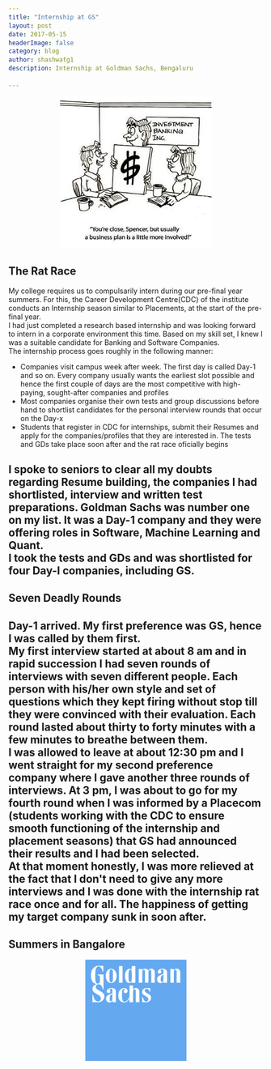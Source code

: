 ```yaml
---
title: "Internship at GS"
layout: post
date: 2017-05-15 
headerImage: false
category: blog
author: shashwatg1
description: Internship at Goldman Sachs, Bengaluru

---
```

<p align="center">
  <img width="300" height="300" src="/assets/images/posts/internGS/businessplans.jpg">
</p>

## The Rat Race
My college requires us to compulsarily intern during our pre-final year summers. For this, the Career Development Centre(CDC) of the institute conducts an Internship season similar to Placements, at the start of the pre-final year.<br>
I had just completed a research based internship and was looking forward to intern in a corporate environment this time. Based on my skill set, I knew I was a suitable candidate for Banking and Software Companies.<br>
The internship process goes roughly in the following manner:

* Companies visit campus week after week. The first day is called Day-1 and so on. Every company usually wants the earliest slot possible and hence the first couple of days are the most competitive with high-paying, sought-after companies and profiles
* Most companies organise their own tests and group discussions before hand to shortlist candidates for the personal interview rounds that occur on the Day-x
* Students that register in CDC for internships, submit their Resumes and apply for the companies/profiles that they are interested in. The tests and GDs take place soon after and the rat race oficially begins

I spoke to seniors to clear all my doubts regarding Resume building, the companies I had shortlisted, interview and written test preparations. Goldman Sachs was number one on my list. It was a Day-1 company and they were offering roles in Software, Machine Learning and Quant.<br>
I took the tests and GDs and was shortlisted for four Day-I companies, including GS.
---

## Seven Deadly Rounds
Day-1 arrived. My first preference was GS, hence I was called by them first.<br>
My first interview started at about 8 am and in rapid succession I had seven rounds of interviews with seven different people. Each person with his/her own style and set of questions which they kept firing without stop till they were convinced with their evaluation. Each round lasted about thirty to forty minutes with a few minutes to breathe between them.<br>
I was allowed to leave at about 12:30 pm and I went straight for my second preference company where I gave another three rounds of interviews. At 3 pm, I was about to go for my fourth round when I was informed by a Placecom (students working with the CDC to ensure smooth functioning of the internship and placement seasons) that GS had announced their results and I had been selected.<br>
At that moment honestly, I was more relieved at the fact that I don't need to give any more interviews and I was done with the internship rat race once and for all. The happiness of getting my target company sunk in soon after.
---

## Summers in Bangalore
<p align="center">
  <img width="200" height="200" src="/assets/images/posts/internGS/gs.png">
</p>
